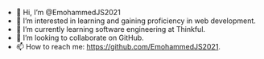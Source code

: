 - 👋 Hi, I’m @EmohammedJS2021
- 👀 I’m interested in learning and gaining proficiency in web development.
- 🌱 I’m currently learning software engineering at Thinkful.
- 💞️ I’m looking to collaborate on GitHub.
- 📫 How to reach me: https://github.com/EmohammedJS2021.

<!---
EmohammedJS2021/EmohammedJS2021 is a ✨ special ✨ repository because its `README.md` (this file) appears on your GitHub profile.
You can click the Preview link to take a look at your changes.
--->
